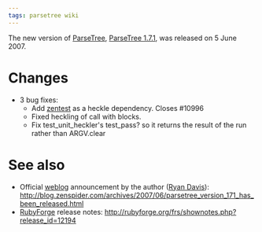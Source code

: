 ```yaml
---
tags: parsetree wiki
---
```


The new version of [ParseTree](/wiki/ParseTree), [ParseTree 1.7.1](/wiki/ParseTree_1.7.1), was released on 5 June 2007.

# Changes

-   3 bug fixes:
    -   Add [zentest](/wiki/zentest) as a heckle dependency. Closes \#10996
    -   Fixed heckling of call with blocks.
    -   Fix test_unit_heckler's test_pass? so it returns the result of the run rather than ARGV.clear

# See also

-   Official [weblog](/wiki/weblog) announcement by the author ([Ryan Davis](/wiki/Ryan_Davis)): <http://blog.zenspider.com/archives/2007/06/parsetree_version_171_has_been_released.html>
-   [RubyForge](/wiki/RubyForge) release notes: <http://rubyforge.org/frs/shownotes.php?release_id=12194>
